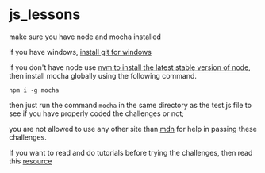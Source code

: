# js_lessons

make sure you have node and mocha installed

if you have windows, [install git for windows](https://gitforwindows.org/)

if you don't have node use [nvm to install the latest stable version of node](https://github.com/nvm-sh/nvm), then install mocha globally using the following command.

``` npm i -g mocha ```

then just run the command `mocha` in the same directory as the test.js file to see if you have properly coded the challenges or not;

you are not allowed to use any other site than [mdn](https://developer.mozilla.org) for help in passing these challenges.

If you want to read and do tutorials before trying the challenges, then read this [resource](https://developer.mozilla.org/en-US/docs/Web/JavaScript)